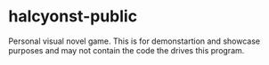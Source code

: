 # halcyonst-public
Personal visual novel game.
This is for demonstartion and showcase purposes and may not contain the code the drives this program.
